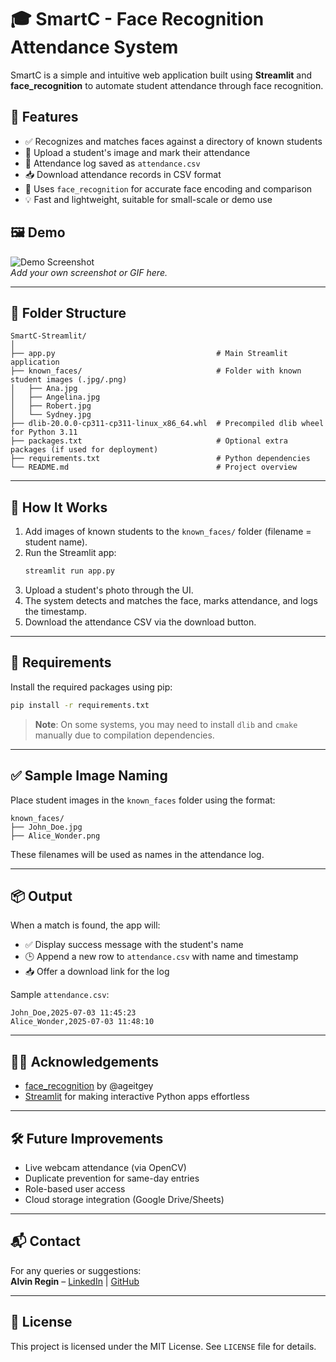 
# 🎓 SmartC - Face Recognition Attendance System

SmartC is a simple and intuitive web application built using **Streamlit** and **face_recognition** to automate student attendance through face recognition.

## 🚀 Features

- ✅ Recognizes and matches faces against a directory of known students
- 📸 Upload a student's image and mark their attendance
- 📝 Attendance log saved as `attendance.csv`
- 📥 Download attendance records in CSV format
- 🧠 Uses `face_recognition` for accurate face encoding and comparison
- 💡 Fast and lightweight, suitable for small-scale or demo use

## 🖼️ Demo

![Demo Screenshot](https://github.com/alvinregin/SmartC-Streamlit/assets/demo-screenshot.jpg)  
*Add your own screenshot or GIF here.*

---

## 📁 Folder Structure

```
SmartC-Streamlit/
│
├── app.py                                    # Main Streamlit application
├── known_faces/                              # Folder with known student images (.jpg/.png)
│   ├── Ana.jpg
│   ├── Angelina.jpg
│   ├── Robert.jpg
│   └── Sydney.jpg
├── dlib-20.0.0-cp311-cp311-linux_x86_64.whl  # Precompiled dlib wheel for Python 3.11
├── packages.txt                              # Optional extra packages (if used for deployment)
├── requirements.txt                          # Python dependencies
└── README.md                                 # Project overview
```

---

## 📸 How It Works

1. Add images of known students to the `known_faces/` folder (filename = student name).
2. Run the Streamlit app:  
   ```bash
   streamlit run app.py
   ```
3. Upload a student's photo through the UI.
4. The system detects and matches the face, marks attendance, and logs the timestamp.
5. Download the attendance CSV via the download button.

---

## 🔧 Requirements

Install the required packages using pip:

```bash
pip install -r requirements.txt
```

> **Note**: On some systems, you may need to install `dlib` and `cmake` manually due to compilation dependencies.

---

## ✅ Sample Image Naming

Place student images in the `known_faces` folder using the format:

```
known_faces/
├── John_Doe.jpg
├── Alice_Wonder.png
```

These filenames will be used as names in the attendance log.

---

## 📦 Output

When a match is found, the app will:

- ✅ Display success message with the student's name
- 🕒 Append a new row to `attendance.csv` with name and timestamp
- 📥 Offer a download link for the log

Sample `attendance.csv`:
```
John_Doe,2025-07-03 11:45:23
Alice_Wonder,2025-07-03 11:48:10
```

---

## 🙋‍♂️ Acknowledgements

- [face_recognition](https://github.com/ageitgey/face_recognition) by @ageitgey
- [Streamlit](https://streamlit.io/) for making interactive Python apps effortless

---

## 🛠️ Future Improvements

- Live webcam attendance (via OpenCV)
- Duplicate prevention for same-day entries
- Role-based user access
- Cloud storage integration (Google Drive/Sheets)

---

## 📬 Contact

For any queries or suggestions:  
**Alvin Regin** – [LinkedIn](https://www.linkedin.com/in/alvin-regin-3065b722b/) | [GitHub](https://github.com/alvinregin)

---

## 📝 License

This project is licensed under the MIT License. See `LICENSE` file for details.
